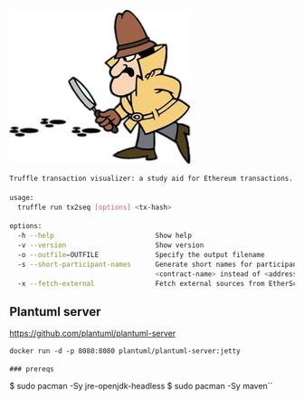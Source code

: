 ![](images/pink-panther.jpg)

```sh
Truffle transaction visualizer: a study aid for Ethereum transactions.

usage:
  truffle run tx2seq [options] <tx-hash>

options:
  -h --help                         Show help
  -v --version                      Show version
  -o --outfile=OUTFILE              Specify the output filename
  -s --short-participant-names      Generate short names for participants. This means
                                    <contract-name> instead of <address>:<contract-name>
  -x --fetch-external               Fetch external sources from EtherScan and Sourcify
```

## Plantuml server

https://github.com/plantuml/plantuml-server

```
docker run -d -p 8080:8080 plantuml/plantuml-server:jetty

### prereqs
```

$ sudo pacman -Sy jre-openjdk-headless
$ sudo pacman -Sy maven``

```

```
